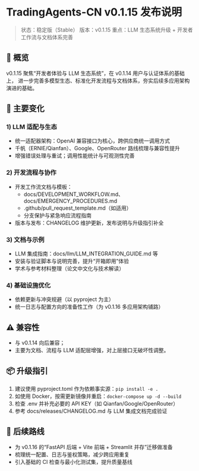 # TradingAgents-CN v0.1.15 发布说明

> 状态：稳定版（Stable）
> 版本：v0.1.15
> 重点：LLM 生态系统升级 + 开发者工作流与文档体系完善

## 🎯 概览
v0.1.15 聚焦“开发者体验与 LLM 生态系统”，在 v0.1.14 用户与认证体系的基础上，
进一步完善多模型生态、标准化开发流程与文档体系，夯实后续多应用架构演进的基础。

## 🚀 主要变化

### 1) LLM 适配与生态
- 统一适配器架构：OpenAI 兼容接口为核心，跨供应商统一调用方式
- 千帆（ERNIE/Qianfan）、Google、OpenRouter 路线梳理与兼容性提升
- 增强错误处理与重试；调用性能统计与可观测性完善

### 2) 开发流程与协作
- 开发工作流文档与模板：
  - docs/DEVELOPMENT_WORKFLOW.md、docs/EMERGENCY_PROCEDURES.md
  - .github/pull_request_template.md（如适用）
  - 分支保护与紧急响应流程指南
- 版本与发布：CHANGELOG 维护更新，发布说明与升级指引补全

### 3) 文档与示例
- LLM 集成指南：docs/llm/LLM_INTEGRATION_GUIDE.md 等
- 安装与验证脚本与说明完善，提升“开箱即用”体验
- 学术与参考材料整理（论文中文化与技术解读）

### 4) 基础设施优化
- 依赖更新与冲突规避（以 pyproject 为主）
- 统一日志与配置方向的准备性工作（为 v0.1.16 多应用架构铺路）

## ⚠️ 兼容性
- 与 v0.1.14 向后兼容；
- 主要为文档、流程与 LLM 适配层增强，对上层接口无破坏性调整。

## 📦 升级指引
1. 建议使用 pyproject.toml 作为依赖事实源：`pip install -e .`
2. 如使用 Docker，按需更新镜像并重启：`docker-compose up -d --build`
3. 检查 .env 并补充必要的 API KEY（如 Qianfan/Google/OpenRouter）
4. 参考 docs/releases/CHANGELOG.md 与 LLM 集成文档完成验证

## 🧭 后续路线
- 为 v0.1.16 的“FastAPI 后端 + Vite 前端 + Streamlit 并存”迁移做准备
- 梳理统一配置、日志与鉴权策略，减少跨应用重复
- 引入基础的 CI 检查与最小化测试集，提升质量基线

